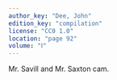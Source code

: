 ```yaml
---
author_key: "Dee, John"
edition_key: "compilation"
license: "CC0 1.0"
location: "page 92"
volume: "Ⅰ"
---
```

Mr. Savill and Mr. Saxton cam.
